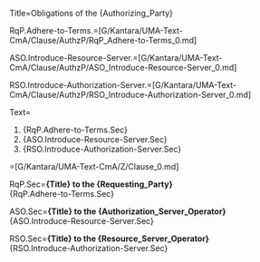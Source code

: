 Title=Obligations of the {Authorizing_Party}

RqP.Adhere-to-Terms.=[G/Kantara/UMA-Text-CmA/Clause/AuthzP/RqP_Adhere-to-Terms_0.md]

ASO.Introduce-Resource-Server.=[G/Kantara/UMA-Text-CmA/Clause/AuthzP/ASO_Introduce-Resource-Server_0.md]

RSO.Introduce-Authorization-Server.=[G/Kantara/UMA-Text-CmA/Clause/AuthzP/RSO_Introduce-Authorization-Server_0.md]

Text=<ol><li>{RqP.Adhere-to-Terms.Sec}<li>{ASO.Introduce-Resource-Server.Sec}<li>{RSO.Introduce-Authorization-Server.Sec}</ol>

=[G/Kantara/UMA-Text-CmA/Z/Clause_0.md]
  
RqP.Sec=<b>{Title} to the {Requesting_Party}</b><br>{RqP.Adhere-to-Terms.Sec}

ASO.Sec=<b>{Title} to the {Authorization_Server_Operator}</b><br>{ASO.Introduce-Resource-Server.Sec}

RSO.Sec=<b>{Title} to the {Resource_Server_Operator}</b><br>{RSO.Introduce-Authorization-Server.Sec}
